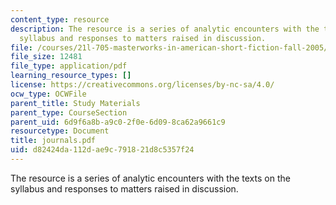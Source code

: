 ```yaml
---
content_type: resource
description: The resource is a series of analytic encounters with the texts on the
  syllabus and responses to matters raised in discussion.
file: /courses/21l-705-masterworks-in-american-short-fiction-fall-2005/d82424da112dae9c791821d8c5357f24_journals.pdf
file_size: 12481
file_type: application/pdf
learning_resource_types: []
license: https://creativecommons.org/licenses/by-nc-sa/4.0/
ocw_type: OCWFile
parent_title: Study Materials
parent_type: CourseSection
parent_uid: 6d9f6a8b-a9c0-2f0e-6d09-8ca62a9661c9
resourcetype: Document
title: journals.pdf
uid: d82424da-112d-ae9c-7918-21d8c5357f24
---
```

The resource is a series of analytic encounters with the texts on the syllabus and responses to matters raised in discussion.
